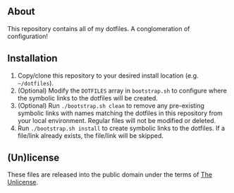 ## About

This repository contains all of my dotfiles. A conglomeration of configuration!

## Installation

1. Copy/clone this repository to your desired install location (e.g. `~/dotfiles`).
2. (Optional) Modify the `DOTFILES` array in `bootstrap.sh` to configure where the symbolic links
   to the dotfiles will be created.
3. (Optional) Run `./bootstrap.sh clean` to remove any pre-existing symbolic links with names
   matching the dotfiles in this repository from your local environment. Regular files will not
   be modified or deleted.
4. Run `./bootstrap.sh install` to create symbolic links to the dotfiles. If a file/link already
   exists, the file/link will be skipped.

## (Un)license

These files are released into the public domain under the terms of [The Unlicense](https://raw.githubusercontent.com/bitbutt/dotfiles/master/UNLICENSE).
